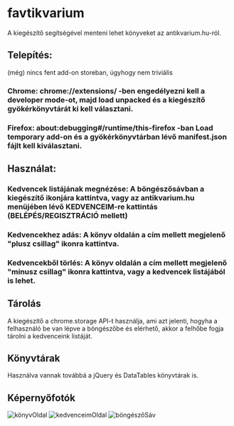 # favtikvarium
A kiegészítő segítségével menteni lehet könyveket az antikvarium.hu-ról.

## Telepítés: 
(még) nincs fent add-on storeban, úgyhogy nem triviális
### Chrome: chrome://extensions/ -ben engedélyezni kell a developer mode-ot, majd load unpacked és a kiegészítő gyökérkönyvtárát ki kell választani.
### Firefox: about:debugging#/runtime/this-firefox -ban Load temporary add-on és a gyökérkönyvtárban lévő manifest.json fájlt kell kiválasztani.

## Használat:
### Kedvencek listájának megnézése: A böngészősávban a kiegészítő ikonjára kattintva, vagy az antikvarium.hu menüjében lévő KEDVENCEIM-re kattintás (BELÉPÉS/REGISZTRÁCIÓ mellett)
### Kedvencekhez adás: A könyv oldalán a cím mellett megjelenő "plusz csillag" ikonra kattintva.
### Kedvencekből törlés: A könyv oldalán a cím mellett megjelenő "mínusz csillag" ikonra kattintva, vagy a kedvencek listájából is lehet.

## Tárolás
A kiegészítő a chrome.storage API-t használja, ami azt jelenti, hogyha a felhasználó be van lépve a böngészőbe és elérhető, akkor a felhőbe fogja tárolni a kedvenceink listáját.

## Könyvtárak
Használva vannak továbbá a jQuery és DataTables könyvtárak is.

## Képernyőfotók

![könyvOldal](https://github.com/thatumi/favtikvarium/assets/49487499/6598c167-7125-4ac7-9b57-4da57a0a3fab)
![kedvenceimOldal](https://github.com/thatumi/favtikvarium/assets/49487499/b53011db-000e-4c04-ba72-de81ca43733d)
![böngészőSáv](https://github.com/thatumi/favtikvarium/assets/49487499/d2609e50-7926-44ed-a0a2-562a570dbff3)
